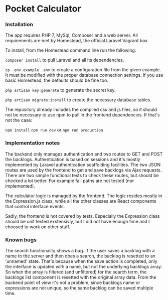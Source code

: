 # Pocket Calculator

### Installation

The app requires PHP 7, MySql, Composer and a web server. All requirements are met by
Homestead, the official Laravel Vagrant box.

To install, from the Homestead command line run the following:

``` composer install ``` to pull Laravel and all its dependencies.

``` cp .env.example .env ``` to create a configuration file from the given example. It must be modified with the proper database connection settings. If you use basic Homestead, the defaults should be fine too.

``` php artisan key:generate ``` to generate the secret key.

``` php artisan migrate:install ``` to create the necessary database tables.

The repository already includes the compiled css and js files, so it should not be necessary to use npm to pull in the frontend dependencies. If that's not the case:

``` npm install ```
``` npm run dev ```  or   ``` npm run production ```

### Implementation notes
The backend only manages authentication and two routes to GET and POST the backlogs.
Authentication is based on sessions and it's mostly implemented by Laravel authentication scaffolding facilities. The two JSON routes are used by the frontend to get and save backlogs via Ajax requests. There are two simple functional tests to check these routes, but should be checked a lot better. For example fail paths are not tested (nor implemented).

The calculator logic is managed by the frontend. The logic resides mostly in the Expression.js class, while all the other classes are React components that control interface events.

Sadly, the frontend is not covered by tests. Especially the Expression class should be unit tested exstensivly, but I did not have enough time and I choosed to work on other stuff.

### Known bugs
The search functionality shows a bug. If the user saves a backlog with a name to the server and then does a search, the backlog is resetted to an 'unnamed' state. That's because when the save action is completed, only the interface is updated with a name, but not the underlying backlogs array. So when the array is filtered (and unfiltered) for the search term, the backlogs list component is resetted with the original array data. From the backend point of view it's not a problem, since backlogs name or expressions are not unique, so the same backlog can be saved multiple time.



